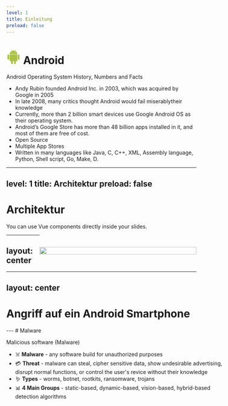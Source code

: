 ```yaml
---
level: 1
title: Einleitung
preload: false
---
```


# <img src="static/android-svgrepo-com.svg" alt="" srcset="" style="width: 38px; display: inline"/> Android 
Android Operating System History, Numbers and Facts

- Andy Rubin founded Android Inc. in 2003, which was acquired by Google in 2005
- In late 2008, many critics thought Android would fail miserablytheir knowledge
- Currently, more than 2 billion smart devices use Google Android OS as their operating system.
- Android’s Google Store has more than 48 billion apps installed in it, and most of them are free of cost.
- Open Source
- Multiple App Stores
- Written in many languages like Java, C, C++, XML, Assembly language, Python, Shell script, Go, Make, D.



<PageNumber/>
<!--
Comment
-->

---
level: 1
title: Architektur
preload: false
---

# Architektur


<div grid="~ cols-2 gap-10" class="my-container">
  <div>
    <p>You can use Vue components directly inside your slides.</p>

  </div>

  <div class="img-wrapper">
    <Image
        class="myImage"
        src="./static/android-platform-architecture.webp"
        caption="Android Architecture"
        :id="2"
    />
  </div>
</div>



<PageNumber/>

<style>
.my-container, .my-container *{
    height: 100%;
    position: relative;
}
.img-wrapper{
  float: right;

}
.myImage{

margin-left: auto;
margin-top: 2rem;
width: 26rem;
}
</style>
 
---
layout: center
---
<div class="img">
    <MarketShareFigure
    :id="1"
    caption="Market Share Mobile OS"
    src="https://gs.statcounter.com/os-market-share/mobile/worldwide"/>
</div>



<PageNumber/>

<!--

-->

<style scoped>
.img{
    width: 600px;
    height: auto;
    
}
.img img{
    width: 100%;
}

</style>

---
layout: center
---
# Angriff auf ein Android Smartphone
<div class="img">
    <Object
    :id="3"
    caption="Market Share Mobile OS"
    src="./static/Attacker_OS_App.svg"
    :onMountedFunction="print"/>
</div>
<div v-click class='circle absolute rounded-full w-[150px] h-[130px] border-solid border-4 border-color-red bottom-44.5% left-52.5%'></div>
<script setup lang="ts">
function print(){
    let myObject = document.querySelector("object")
    const newDoc = myObject.contentDocument
    const appField = newDoc.querySelector("#app-field")
    const companyField = newDoc.querySelector("#company-field")
    const line1 = newDoc.querySelector('#line-1')
    const line2 = newDoc.querySelector('#line-2')   
}
</script>
---
# Malware

Malicious software (Malware)

- ☠️ **Malware** - any software build for unauthorized purposes
- 💳 **Threat** - malware can steal, cipher sensitive data, show undesirable advertising, disrupt normal functions, or control the user's revice without their knowledge
- 🪱 **Types** - worms, botnet, rootkits, ransomware, trojans
- 📊 **4 Main Groups** - static-based, dynamic-based, vision-based, hybrid-based detection algorithms

